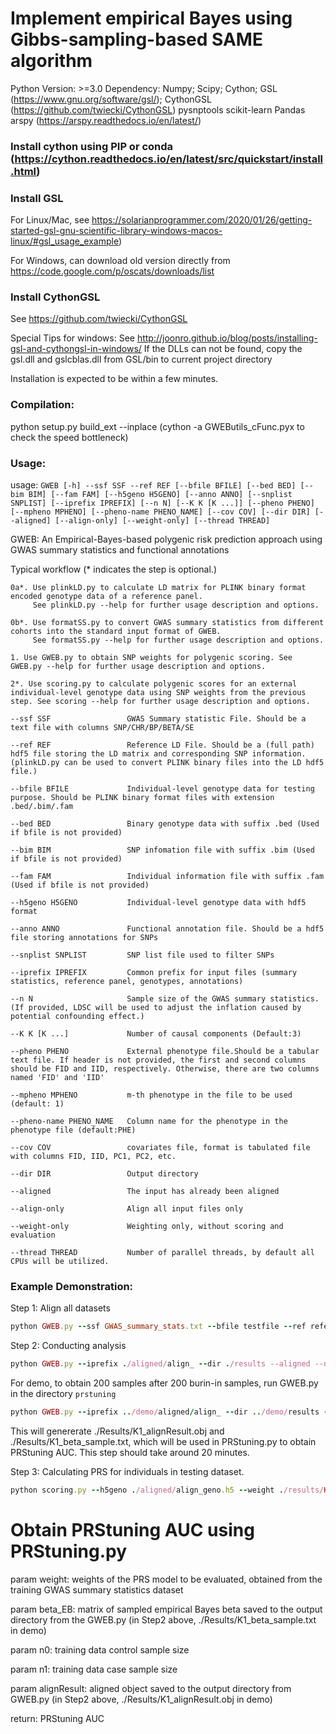 # Implement empirical Bayes using Gibbs-sampling-based SAME algorithm

Python Version: >=3.0
Dependency: 
	Numpy;
	Scipy;
	Cython; 
	GSL (https://www.gnu.org/software/gsl/); 
	CythonGSL (https://github.com/twiecki/CythonGSL)
	pysnptools
	scikit-learn
	Pandas
	arspy (https://arspy.readthedocs.io/en/latest/)

### Install cython using PIP or conda (https://cython.readthedocs.io/en/latest/src/quickstart/install.html)
### Install GSL 
For Linux/Mac, see
https://solarianprogrammer.com/2020/01/26/getting-started-gsl-gnu-scientific-library-windows-macos-linux/#gsl_usage_example)

For Windows, can download old version directly from 
https://code.google.com/p/oscats/downloads/list

### Install CythonGSL
See https://github.com/twiecki/CythonGSL

Special Tips for windows: See http://joonro.github.io/blog/posts/installing-gsl-and-cythongsl-in-windows/
If the DLLs can not be found, copy the gsl.dll and gslcblas.dll from GSL/bin to current project directory

Installation is expected to be within a few minutes.

### Compilation:
python setup.py build_ext --inplace
(cython -a GWEButils_cFunc.pyx to check the speed bottleneck)

### Usage:

usage: ```GWEB [-h] --ssf SSF --ref REF [--bfile BFILE] [--bed BED] [--bim BIM] [--fam FAM] [--h5geno H5GENO] [--anno ANNO] [--snplist SNPLIST]
               [--iprefix IPREFIX] [--n N] [--K K [K ...]] [--pheno PHENO] [--mpheno MPHENO] [--pheno-name PHENO_NAME] [--cov COV] [--dir DIR] [--aligned]
               [--align-only] [--weight-only] [--thread THREAD]```

GWEB: An Empirical-Bayes-based polygenic risk prediction approach using GWAS summary statistics and functional annotations

Typical workflow (* indicates the step is optional.)

    0a*. Use plinkLD.py to calculate LD matrix for PLINK binary format encoded genotype data of a reference panel. 
         See plinkLD.py --help for further usage description and options.

    0b*. Use formatSS.py to convert GWAS summary statistics from different cohorts into the standard input format of GWEB. 
         See formatSS.py --help for further usage description and options.

    1. Use GWEB.py to obtain SNP weights for polygenic scoring. See GWEB.py --help for further usage description and options.

    2*. Use scoring.py to calculate polygenic scores for an external individual-level genotype data using SNP weights from the previous step. See scoring --help for further usage description and options.

  ```
  --ssf SSF                 GWAS Summary statistic File. Should be a text file with columns SNP/CHR/BP/BETA/SE
  
  --ref REF                 Reference LD File. Should be a (full path) hdf5 file storing the LD matrix and corresponding SNP information. (plinkLD.py can be used to convert PLINK binary files into the LD hdf5 file.)
			
  --bfile BFILE             Individual-level genotype data for testing purpose. Should be PLINK binary format files with extension .bed/.bim/.fam
  
  --bed BED                 Binary genotype data with suffix .bed (Used if bfile is not provided)
  
  --bim BIM                 SNP infomation file with suffix .bim (Used if bfile is not provided)
  
  --fam FAM                 Individual information file with suffix .fam (Used if bfile is not provided)
  
  --h5geno H5GENO           Individual-level genotype data with hdf5 format
  
  --anno ANNO               Functional annotation file. Should be a hdf5 file storing annotations for SNPs
  
  --snplist SNPLIST         SNP list file used to filter SNPs
  
  --iprefix IPREFIX         Common prefix for input files (summary statistics, reference panel, genotypes, annotations)
  
  --n N                     Sample size of the GWAS summary statistics. (If provided, LDSC will be used to adjust the inflation caused by potential confounding effect.)
			
  --K K [K ...]             Number of causal components (Default:3)
  
  --pheno PHENO             External phenotype file.Should be a tabular text file. If header is not provided, the first and second columns should be FID and IID, respectively. Otherwise, there are two columns named 'FID' and 'IID'
			
  --mpheno MPHENO           m-th phenotype in the file to be used (default: 1)
  
  --pheno-name PHENO_NAME   Column name for the phenotype in the phenotype file (default:PHE)
  
  --cov COV                 covariates file, format is tabulated file with columns FID, IID, PC1, PC2, etc.
  
  --dir DIR                 Output directory
  
  --aligned                 The input has already been aligned
  
  --align-only              Align all input files only
  
  --weight-only             Weighting only, without scoring and evaluation
  
  --thread THREAD           Number of parallel threads, by default all CPUs will be utilized.
  ```

### Example Demonstration:

Step 1: Align all datasets

```ruby
python GWEB.py --ssf GWAS_summary_stats.txt --bfile testfile --ref reference_LD.h5 --align-only --dir ./aligned --thread ${SLURM_CPUS_PER_TASK}
```

Step 2: Conducting analysis

```ruby
python GWEB.py --iprefix ./aligned/align_ --dir ./results --aligned --n ${TRAINING_SAMPLE_SIZE} --thread ${SLURM_CPUS_PER_TASK} --K 1 --weight-only
```

For demo, to obtain 200 samples after 200 burin-in samples, run GWEB.py in the directory ```prstuning```
```ruby
python GWEB.py --iprefix ../demo/aligned/align_ --dir ../demo/results --aligned --n 69033 --thread 4 --K 1 --weight-only --nsample 200 --nburnin 200
```

This will genererate ./Results/K1_alignResult.obj and ./Results/K1_beta_sample.txt, which will be used in PRStuning.py to obtain PRStuning AUC. This step should take around 20 minutes.

Step 3: Calculating PRS for individuals in testing dataset.
```ruby
python scoring.py --h5geno ./aligned/align_geno.h5 --weight ./results/K1_weight.txt --aligned --out ./results --pheno pheno.txt --pheno-name T2D --cov covar.txt
```

# Obtain PRStuning AUC using PRStuning.py

param weight: weights of the PRS model to be evaluated, obtained from the training GWAS summary statistics dataset

param beta_EB: matrix of sampled empirical Bayes beta saved to the output directory from the GWEB.py (in Step2 above, ./Results/K1_beta_sample.txt in demo)

param n0: training data control sample size

param n1: training data case sample size

param alignResult: aligned object saved to the output directory from GWEB.py (in Step2 above, ./Results/K1_alignResult.obj in demo)

return: PRStuning AUC

